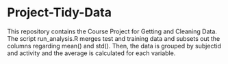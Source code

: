 # Project-Tidy-Data
This repository contains the Course Project for Getting and Cleaning Data.
The script run_analysis.R merges test and training data and subsets out the columns regarding mean() and std(). Then, the data is grouped by subjectid and activity and the average is calculated for each variable.
